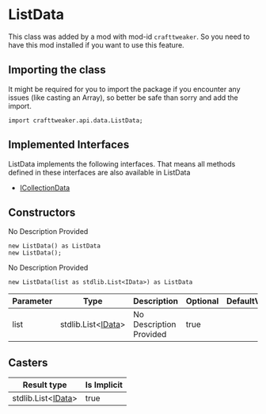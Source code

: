 # ListData



This class was added by a mod with mod-id `crafttweaker`. So you need to have this mod installed if you want to use this feature.

## Importing the class

It might be required for you to import the package if you encounter any issues (like casting an Array), so better be safe than sorry and add the import.
```zenscript
import crafttweaker.api.data.ListData;
```


## Implemented Interfaces
ListData implements the following interfaces. That means all methods defined in these interfaces are also available in ListData

- [ICollectionData](/vanilla/api/data/ICollectionData)
## Constructors

No Description Provided
```zenscript
new ListData() as ListData
new ListData();
```
No Description Provided
```zenscript
new ListData(list as stdlib.List<IData>) as ListData
```
| Parameter | Type | Description | Optional | DefaultValue |
|-----------|------|-------------|----------|--------------|
| list | stdlib.List&lt;[IData](/vanilla/api/data/IData)&gt; | No Description Provided | true |  |
## Casters

| Result type | Is Implicit |
|-------------|-------------|
| stdlib.List&lt;[IData](/vanilla/api/data/IData)&gt; | true |

